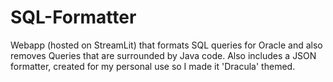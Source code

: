 # SQL-Formatter
Webapp (hosted on StreamLit) that formats SQL queries for Oracle and also removes Queries that are surrounded by Java code. Also includes a JSON formatter, created for my personal use so I made it 'Dracula' themed.
